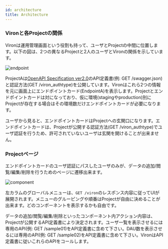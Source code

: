 ```yaml
---
id: architecture
title: Architecture
---
```


### Vironと各Projectの関係

Vironは運用管理画面という役割も持って、ユーザとProjectの中間に位置します。以下の図は、2つの異なるProjectと2人のユーザとVironの関係を示しています。

![endpoint](endpoint.png)

ProjectAは[OpenAPI Specification ver2.0](https://github.com/OAI/OpenAPI-Specification/blob/master/versions/2.0.md)のAPI定義書(例: GET /swagger.json)と認証方法(GET /viron_authtype)を公開しています。Vironはこれら2つの情報を元に画面上にエンドポイントカード(EndpointA)を表示します。Projectとエンドポイントカードは対になっており、仮に環境(stagingやproduction)別にProjectが存在する場合はその環境数だけエンドポイントカードが必要になります。

ユーザから見ると、エンドポイントカードはProjectへの玄関口になります。エンドポイントカードは、Projectが公開する認証方法(GET /viron_authtype)でユーザ認証を行うため、許可されていないユーザは玄関を開けることが出来ません。

### Projectページ

エンドポイントカードのユーザ認証にパスしたユーザのみが、データの追加/閲覧/編集/削除を行うためのページに遷移出来ます。

![component](component.png)

左カラムのグローバルメニューは、`GET /viron`のレスポンス内容に従ってUIが展開されます。メニューのグルーピングや順番はProjectが自由に決めることが出来ます。どのコンポーネントを表示するかも自由です。

データの追加/閲覧/編集/削除といったコンポーネント内アクション内容は、Projectが公開するAPI定義書により決定されます。ユーザ一覧を表示させるには専用のAPI(例: GET /sample01)をAPI定義書に含めて下さい。DAU数を表示させるには専用のAPI(例: GET /sample02)をAPI定義書に含めて下さい。VironはAPI定義書に従いこれらのAPIをコールします。
